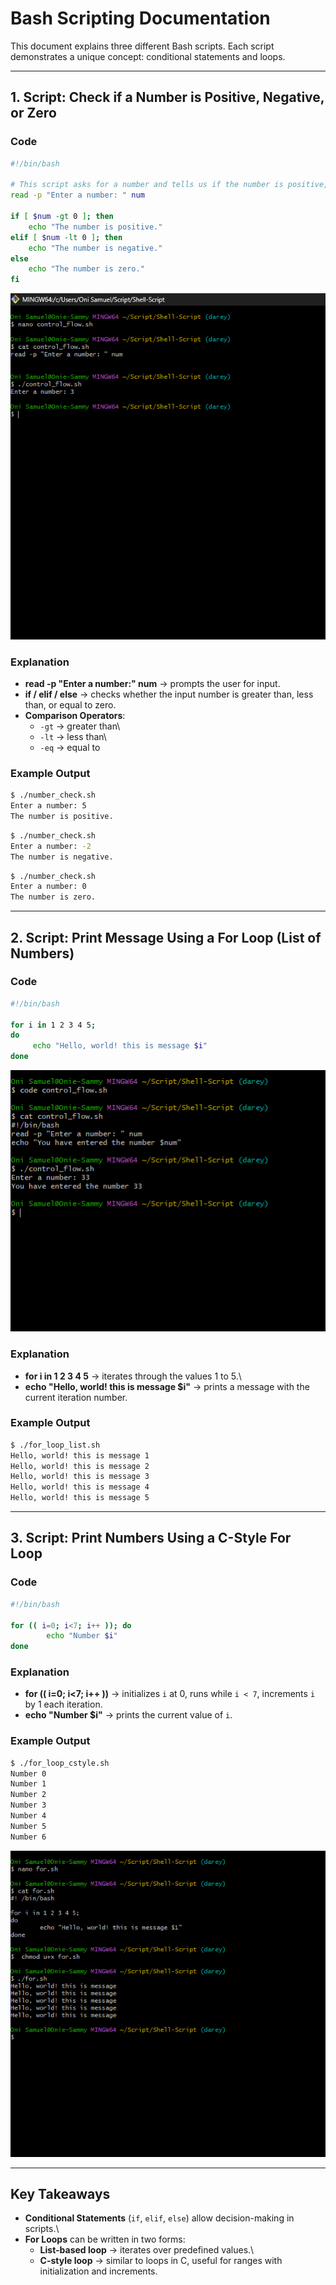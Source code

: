 # Bash Scripting Documentation

This document explains three different Bash scripts. Each script
demonstrates a unique concept: conditional statements and loops.

------------------------------------------------------------------------

## 1. Script: Check if a Number is Positive, Negative, or Zero

### Code

``` bash
#!/bin/bash

# This script asks for a number and tells us if the number is positive, negative, or zero
read -p "Enter a number: " num

if [ $num -gt 0 ]; then
    echo "The number is positive."
elif [ $num -lt 0 ]; then
    echo "The number is negative."
else
    echo "The number is zero."
fi
```
![first](./ScreenShot/1.png)

### Explanation

-   **read -p "Enter a number:" num** → prompts the user for input.
-   **if / elif / else** → checks whether the input number is greater
    than, less than, or equal to zero.
-   **Comparison Operators**:
    -   `-gt` → greater than\
    -   `-lt` → less than\
    -   `-eq` → equal to

### Example Output

``` bash
$ ./number_check.sh
Enter a number: 5
The number is positive.
```

``` bash
$ ./number_check.sh
Enter a number: -2
The number is negative.
```

``` bash
$ ./number_check.sh
Enter a number: 0
The number is zero.
```

------------------------------------------------------------------------

## 2. Script: Print Message Using a For Loop (List of Numbers)

### Code

``` bash
#!/bin/bash

for i in 1 2 3 4 5;
do
     echo "Hello, world! this is message $i"
done
```
![second](./ScreenShot/2.png)

### Explanation

-   **for i in 1 2 3 4 5** → iterates through the values 1 to 5.\
-   **echo "Hello, world! this is message \$i"** → prints a message with
    the current iteration number.

### Example Output

``` bash
$ ./for_loop_list.sh
Hello, world! this is message 1
Hello, world! this is message 2
Hello, world! this is message 3
Hello, world! this is message 4
Hello, world! this is message 5
```

------------------------------------------------------------------------

## 3. Script: Print Numbers Using a C-Style For Loop

### Code

``` bash
#!/bin/bash

for (( i=0; i<7; i++ )); do
        echo "Number $i"
done
```

### Explanation

-   **for (( i=0; i\<7; i++ ))** → initializes `i` at 0, runs while
    `i < 7`, increments `i` by 1 each iteration.
-   **echo "Number \$i"** → prints the current value of `i`.

### Example Output

``` bash
$ ./for_loop_cstyle.sh
Number 0
Number 1
Number 2
Number 3
Number 4
Number 5
Number 6
```
![first](./ScreenShot/for.png)

----

## Key Takeaways

-   **Conditional Statements** (`if`, `elif`, `else`) allow
    decision-making in scripts.\
-   **For Loops** can be written in two forms:
    -   **List-based loop** → iterates over predefined values.\
    -   **C-style loop** → similar to loops in C, useful for ranges with
        initialization and increments.
